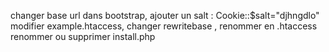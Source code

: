 changer base url dans bootstrap,
ajouter un salt : Cookie::$salt="djhngdlo"
modifier example.htaccess, changer rewritebase , renommer en .htaccess
renommer ou supprimer install.php